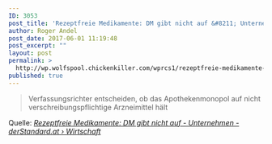 ```yaml
---
ID: 3053
post_title: 'Rezeptfreie Medikamente: DM gibt nicht auf &#8211; Unternehmen &#8211; derStandard.at › Wirtschaft'
author: Roger Andel
post_date: 2017-06-01 11:19:48
post_excerpt: ""
layout: post
permalink: >
  http://wp.wolfspool.chickenkiller.com/wprcs1/rezeptfreie-medikamente-dm-gibt-nicht-auf-unternehmen-derstandard-at-wirtschaft/
published: true
---
```

<blockquote>Verfassungsrichter entscheiden, ob das Apothekenmonopol auf nicht verschreibungspflichtige Arzneimittel hält</blockquote>
Quelle: <em><a href="http://derstandard.at/2000046268012/Rezeptfreie-Medikamente-DM-gibt-nicht-auf">Rezeptfreie Medikamente: DM gibt nicht auf - Unternehmen - derStandard.at › Wirtschaft</a></em>
